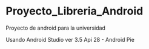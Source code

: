 # Proyecto_Libreria_Android
 Proyecto de android para la universidad
 
 Usando Android Studio ver 3.5
 Api 28 - Android Pie
